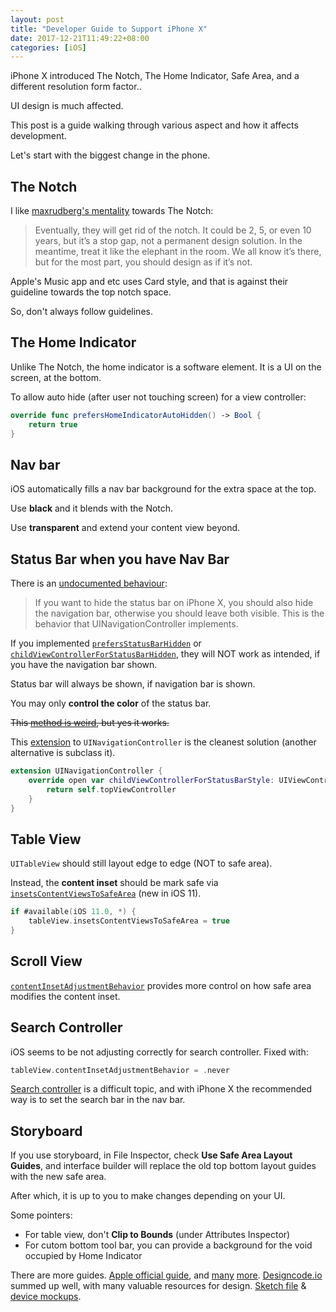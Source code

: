 ```yaml
---
layout: post
title: "Developer Guide to Support iPhone X"
date: 2017-12-21T11:49:22+08:00
categories: [iOS]
---
```


iPhone X introduced The Notch, The Home Indicator, Safe Area, and a different resolution form factor..

UI design is much affected.

This post is a guide walking through various aspect and how it affects development.

Let's start with the biggest change in the phone.

## The Notch 

I like [maxrudberg's mentality](http://blog.maxrudberg.com/post/166045445103/ui-design-for-iphone-x-top-elements-and-the-notch) towards The Notch:

> Eventually, they will get rid of the notch. It could be 2, 5, or even 10 years, but it’s a stop gap, not a permanent design solution. In the meantime, treat it like the elephant in the room. We all know it’s there, but for the most part, you should design as if it’s not.

Apple's Music app and etc uses Card style, and that is against their guideline towards the top notch space. 

So, don't always follow guidelines.

## The Home Indicator

Unlike The Notch, the home indicator is a software element. It is a UI on the screen, at the bottom. 

To allow auto hide (after user not touching screen) for a view controller:

```swift
override func prefersHomeIndicatorAutoHidden() -> Bool {
    return true
}
```

## Nav bar

iOS automatically fills a nav bar background for the extra space at the top.

Use **black** and it blends with the Notch.

Use **transparent** and extend your content view beyond.

## Status Bar when you have Nav Bar

There is an [undocumented behaviour](https://forums.developer.apple.com/thread/88962):

> If you want to hide the status bar on iPhone X, you should also hide the navigation bar, otherwise you should leave both visible. This is the behavior that UINavigationController implements.

If you implemented [`prefersStatusBarHidden`](https://developer.apple.com/documentation/uikit/uiviewcontroller/1621440-prefersstatusbarhidden) or [`childViewControllerForStatusBarHidden`](https://developer.apple.com/documentation/uikit/uiviewcontroller/1621451-childviewcontrollerforstatusbarh), they will NOT work as intended, if you have the navigation bar shown.

Status bar will always be shown, if navigation bar is shown. 

You may only **control the color** of the status bar. 

~~This [method is weird](http://stackoverflow.com/a/19513714/242682), but yes it works.~~ 

This [extension](https://stackoverflow.com/a/42301499/242682) to `UINavigationController` is the cleanest solution (another alternative is subclass it).

```swift
extension UINavigationController {
    override open var childViewControllerForStatusBarStyle: UIViewController? {
        return self.topViewController
    }
}
```

## Table View

`UITableView` should still layout edge to edge (NOT to safe area).

Instead, the **content inset** should be mark safe via [`insetsContentViewsToSafeArea`](https://developer.apple.com/documentation/uikit/uitableview/2921665-insetscontentviewstosafearea) (new in iOS 11).

```swift
if #available(iOS 11.0, *) {
    tableView.insetsContentViewsToSafeArea = true
}
```

## Scroll View

[`contentInsetAdjustmentBehavior`](https://developer.apple.com/documentation/uikit/uiscrollview/2902261-contentinsetadjustmentbehavior) provides more control on how safe area modifies the content inset.

## Search Controller

iOS seems to be not adjusting correctly for search controller. Fixed with:

```swift
tableView.contentInsetAdjustmentBehavior = .never
```

[Search controller](/2016/11/27/uisearchcontroller-development-guide/) is a difficult topic, and with iPhone X the recommended way is to set the search bar in the nav bar.

## Storyboard

If you use storyboard, in File Inspector, check **Use Safe Area Layout Guides**, and interface builder will replace the old top bottom layout guides with the new safe area.

After which, it is up to you to make changes depending on your UI.

Some pointers:

- For table view, don't **Clip to Bounds** (under Attributes Inspector)
- For cutom bottom tool bar, you can provide a background for the void occupied by Home Indicator

There are more guides. [Apple official guide](https://developer.apple.com/ios/update-apps-for-iphone-x/), and [many](https://useyourloaf.com/blog/supporting-iphone-x/) [more](https://medium.com/rosberryapps/ios-safe-area-ca10e919526f). [Designcode.io](https://designcode.io/ios11-iphone-x) summed up well, with many valuable resources for design. [Sketch file](https://iosdesignkit.io/ios-11-gui/) & [device mockups](http://v1.designcode.io/angle).
